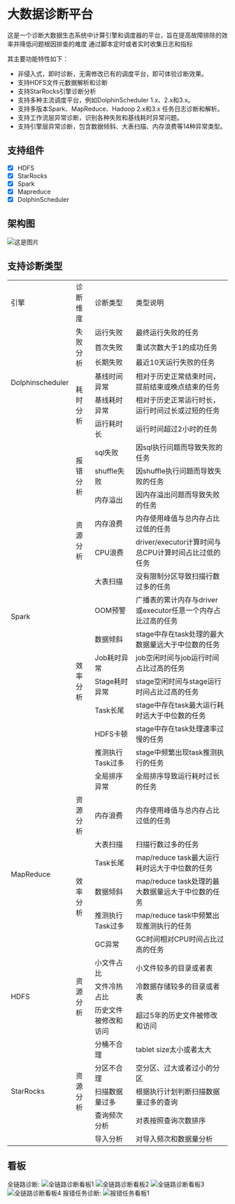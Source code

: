 
# 大数据诊断平台
这是一个诊断大数据生态系统中计算引擎和调度器的平台，旨在提高故障排除的效率并降低问题根因排查的难度
通过脚本定时或者实时收集日志和指标

其主要功能特性如下：

- 非侵入式，即时诊断，无需修改已有的调度平台，即可体验诊断效果。
- 支持HDFS文件元数据解析和诊断
- 支持StarRocks引擎诊断分析
- 支持多种主流调度平台，例如DolphinScheduler 1.x、2.x和3.x。
- 支持多版本Spark、MapReduce、Hadoop 2.x和3.x 任务日志诊断和解析。
- 支持工作流层异常诊断，识别各种失败和基线耗时异常问题。
- 支持引擎层异常诊断，包含数据倾斜、大表扫描、内存浪费等14种异常类型。

## 支持组件
- [x] HDFS
- [x] StarRocks
- [x] Spark
- [x] Mapreduce
- [x] DolphinScheduler

## 架构图
![这是图片](./大数据诊断架构图.png "Magic Gardens")

## 支持诊断类型

<table>
    <tr>
        <td>引擎</td>
        <td>诊断维度</td>
        <td>诊断类型</td>
        <td>类型说明</td>
    </tr>
    <tr>
        <td rowspan="6">Dolphinscheduler</td>
        <td rowspan="3">失败分析</td>
        <td>运行失败</td>
        <td>最终运行失败的任务</td>
    </tr>
    <tr>
        <td>首次失败</td>
        <td>重试次数大于1的成功任务</td>
    </tr>
    <tr>
        <td>长期失败</td>
        <td>最近10天运行失败的任务</td>
    </tr>
    <tr>
        <td rowspan="3">耗时分析</td>
        <td>基线时间异常</td>
        <td>相对于历史正常结束时间，提前结束或晚点结束的任务</td>
    </tr>
    <tr>
        <td>基线耗时异常</td>
        <td>相对于历史正常运行时长，运行时间过长或过短的任务</td>
    </tr>
    <tr>
        <td>运行耗时长</td>
        <td>运行时间超过2小时的任务</td>
    </tr>
    <tr>
        <td rowspan="14">Spark</td>
        <td rowspan="3">报错分析</td>
        <td>sql失败</td>
        <td>因sql执行问题而导致失败的任务</td>
    </tr>
    <tr>
        <td>shuffle失败</td>
        <td>因shuffle执行问题而导致失败的任务</td>
    </tr>
    <tr>
        <td>内存溢出</td>
        <td>因内存溢出问题而导致失败的任务</td>
    </tr>
    <tr>
        <td rowspan="2">资源分析</td>
        <td>内存浪费</td>
        <td>内存使用峰值与总内存占比过低的任务</td>
    </tr>
    <tr>
        <td>CPU浪费</td>
        <td>driver/executor计算时间与总CPU计算时间占比过低的任务</td>
    </tr>
    <tr>
        <td rowspan="9">效率分析</td>
        <td>大表扫描</td>
        <td>没有限制分区导致扫描行数过多的任务</td>
    </tr>
    <tr>
        <td>OOM预警</td>
        <td>广播表的累计内存与driver或executor任意一个内存占比过高的任务</td>
    </tr>
    <tr>
        <td>数据倾斜</td>
        <td>stage中存在task处理的最大数据量远大于中位数的任务</td>
    </tr>
    <tr>
        <td>Job耗时异常</td>
        <td>job空闲时间与job运行时间占比过高的任务</td>
    </tr>
    <tr>
        <td>Stage耗时异常</td>
        <td>stage空闲时间与stage运行时间占比过高的任务</td>
    </tr>
    <tr>
        <td>Task长尾</td>
        <td>stage中存在task最大运行耗时远大于中位数的任务</td>
    </tr>
    <tr>
        <td>HDFS卡顿</td>
        <td>stage中存在task处理速率过慢的任务</td>
    </tr>
    <tr>
        <td>推测执行Task过多</td>
        <td>stage中频繁出现task推测执行的任务</td>
    </tr>
    <tr>
        <td>全局排序异常</td>
        <td>全局排序导致运行耗时过长的任务</td>
    </tr>
    <tr>
        <td rowspan="6">MapReduce</td>
        <td rowspan="1">资源分析</td>
        <td>内存浪费</td>
        <td>内存使用峰值与总内存占比过低的任务</td>
    </tr>
    <tr>
        <td rowspan="5">效率分析</td>
        <td>大表扫描</td>
        <td>扫描行数过多的任务</td>
    </tr>
    <tr>
        <td>Task长尾</td>
        <td>map/reduce task最大运行耗时远大于中位数的任务</td>
    </tr>
    <tr>
        <td>数据倾斜</td>
        <td>map/reduce task处理的最大数据量远大于中位数的任务</td>
    </tr>
    <tr>
        <td>推测执行Task过多</td>
        <td>map/reduce task中频繁出现推测执行的任务</td>
    </tr>
    <tr>
        <td>GC异常</td>
        <td>GC时间相对CPU时间占比过高的任务</td>
    </tr>
    <tr>
        <td rowspan="3">HDFS</td>
        <td rowspan="3">资源分析</td>
        <td>小文件占比</td>
        <td>小文件较多的目录或者表</td>
    </tr>
    <tr>
        <td>文件冷热占比</td>
        <td>冷数据存储较多的目录或者表</td>
    </tr>
    <tr>
        <td>历史文件被修改和访问</td>
        <td>超过5年的历史文件被修改和访问</td>
    </tr>
    <tr>
        <td rowspan="6">StarRocks</td>
        <td rowspan="5">资源分析</td>
        <td>分桶不合理</td>
        <td>tablet size太小或者太大</td>
    </tr>
    <tr>
        <td>分区不合理</td>
        <td>空分区、过大或者过小的分区</td>
    </tr>
    <tr>
        <td>扫描数据量过多</td>
        <td>根据执行计划判断扫描数据量过多的查询</td>
    </tr>
    <tr>
        <td>查询频次分析</td>
        <td>对表按照查询次数排序</td>
    </tr>
    <tr>
        <td>导入分析</td>
        <td>对导入频次和数据量分析</td>
    </tr>
</table>


## 看板

全链路诊断:
![全链路诊断看板1](yarn-task-diag/工作流2/全链路诊断看板1.png)
![全链路诊断看板2](yarn-task-diag/工作流2/全链路诊断看板2.png)
![全链路诊断看板3](yarn-task-diag/工作流2/全链路诊断看板3.png)
![全链路诊断看板4](yarn-task-diag/工作流2/全链路诊断看板4.png)
报错任务诊断:
![报错任务看板1](yarn-task-diag/工作流1/调度任务报错诊断.png)
